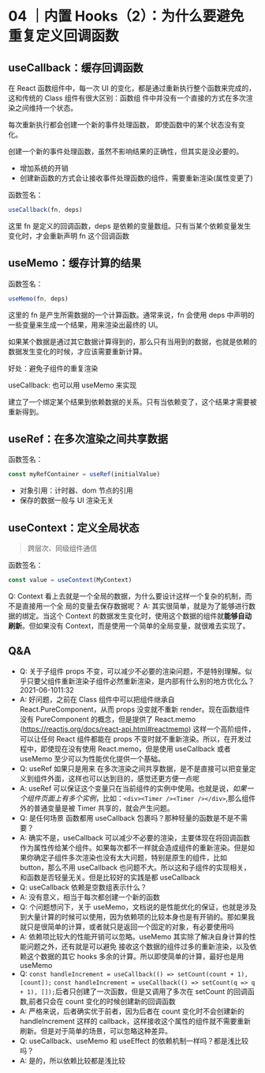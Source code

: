# 04 ｜内置 Hooks（2）：为什么要避免重复定义回调函数

## useCallback：缓存回调函数

在 React 函数组件中，每一次 UI 的变化，都是通过重新执行整个函数来完成的，这和传统的 Class 组件有很大区别：函数组
件中并没有一个直接的方式在多次渲染之间维持一个状态。

每次重新执行都会创建一个新的事件处理函数， 即使函数中的某个状态没有变化。

创建一个新的事件处理函数，虽然不影响结果的正确性，但其实是没必要的。

- 增加系统的开销
- 创建新函数的方式会让接收事件处理函数的组件，需要重新渲染(属性变更了)

函数签名：

```js
useCallback(fn, deps)
```

这里 fn 是定义的回调函数，deps 是依赖的变量数组。只有当某个依赖变量发生变化时，才会重新声明 fn 这个回调函数

## useMemo：缓存计算的结果

函数签名：

```js
useMemo(fn, deps)
```

这里的 fn 是产生所需数据的一个计算函数。通常来说，fn 会使用 deps 中声明的一些变量来生成一个结果，用来渲染出最终的 UI。

如果某个数据是通过其它数据计算得到的，那么只有当用到的数据，也就是依赖的数据发生变化的时候，才应该需要重新计算。

好处：避免子组件的重复渲染

useCallback: 也可以用 useMemo 来实现

建立了一个绑定某个结果到依赖数据的关系。只有当依赖变了，这个结果才需要被重新得到。

## useRef：在多次渲染之间共享数据

函数签名：

```js
const myRefContainer = useRef(initialValue)
```

- 对象引用：计时器、dom 节点的引用
- 保存的数据一般与 UI 渲染无关

## useContext：定义全局状态

> 跨层次、同级组件通信

函数签名：

```js
const value = useContext(MyContext)
```

Q: Context 看上去就是一个全局的数据，为什么要设计这样一个复杂的机制，而不是直接用一个全
局的变量去保存数据呢？
A: 其实很简单，就是为了能够进行数据的绑定。当这个 Context 的数据发生变化时，使用这个数据的组件就**能够自动刷新**。但如果没有 Context，而是使用一个简单的全局变量，就很难去实现了。

## Q&A

- Q: 关于子组件 props 不变，可以减少不必要的渲染问题，不是特别理解。似乎只要父组件重新渲染子组件必然重新渲染，是内部有什么别的地方优化么？
  2021-06-1011:32
- A: 好问题，之前在 Class 组件中可以把组件继承自 React.PureComponent，从而 props 没变就不重新 render。现在函数组件没有 PureComponent 的概念，但是提供了 React.memo (https://reactjs.org/docs/react-api.html#reactmemo) 这样一个高阶组件，可以让任何 React 组件都能在 props 不变时就不重新渲染。所以，在开发过程中，即使现在没有使用 React.memo，但是使用 useCallback 或者 useMemo 至少可以为性能优化提供一个基础。
- Q: useRef 如果只是用来 在多次渲染之间共享数据，是不是直接可以把变量定义到组件外面，这样也可以达到目的，感觉还更方便一点呢
- A: useRef 可以保证这个变量只在当前组件的实例中使用。也就是说，_如果一个组件页面上有多个实例_，比如：`<div><Timer /><Timer /></div>`,那么组件外的普通变量是被 Timer 共享的，就会产生问题。
- Q: 是任何场景 函数都用 useCallback 包裹吗？那种轻量的函数是不是不需要？
- A: 确实不是，useCallback 可以减少不必要的渲染，主要体现在将回调函数作为属性传给某个组件。如果每次都不一样就会造成组件的重新渲染。但是如果你确定子组件多次渲染也没有太大问题，特别是原生的组件，比如 button，那么不用 useCallback 也问题不大。所以这和子组件的实现相关，和函数是否轻量无关。但是比较好的实践是都 useCallback
- Q: useCallback 依赖是空数组表示什么？
- A: 没有意义，相当于每次都创建一个新的函数
- Q: 个问题想问下，关于 useMemo，文档说的是性能优化的保证，也就是涉及到大量计算的时候可以使用，因为依赖项的比较本身也是有开销的。那如果我就只是很简单的计算，或者就只是返回一个固定的对象，有必要使用吗
- A: 依赖项比较大的性能开销可以忽略。useMemo 其实除了解决自身计算的性能问题之外，还有就是可以避免 接收这个数据的组件过多的重新渲染，以及依赖这个数据的其它 hooks 多余的计算。所以即使简单的计算，最好也是用 useMemo
- Q: `const handleIncrement = useCallback(() => setCount(count + 1), [count]);` `const handleIncrement = useCallback(() => setCount(q => q + 1), []);`后者只创建了一次函数，但是又调用了多次在 setCount 的回调函数,前者只会在 count 变化的时候创建新的回调函数
- A: 严格来说，后者确实优于前者，因为后者在 count 变化时不会创建新的 handleIncrement 这样的 callback，这样接收这个属性的组件就不需要重新刷新。但是对于简单的场景，可以忽略这种差异。
- Q: useCallback、useMemo 和 useEffect 的依赖机制一样吗？都是浅比较吗？
- A: 是的，所以依赖比较都是浅比较
